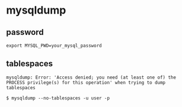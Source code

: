 # mysqldump

## password

```
export MYSQL_PWD=your_mysql_password
```

## tablespaces

```
mysqldump: Error: 'Access denied; you need (at least one of) the PROCESS privilege(s) for this operation' when trying to dump tablespaces
```

```
$ mysqldump --no-tablespaces -u user -p
```
